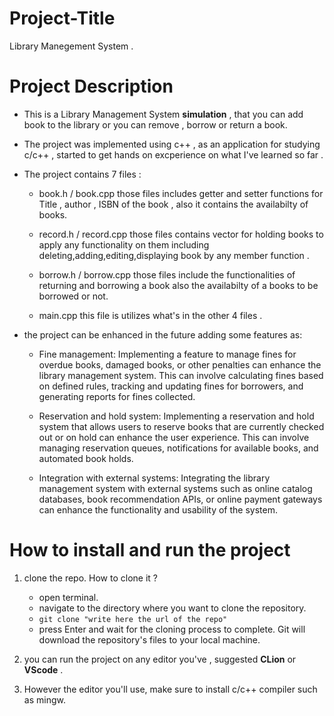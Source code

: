 # Project-Title 
Library Manegement System .

# Project Description 
- This is a Library Management System __simulation__ , that you can add book to the library 
or you can remove , borrow or return a book.

- The project was implemented using c++ , as an application for studying c/c++ , started to get
hands on excperience on what I've learned so far .

- The project contains 7 files :
  - book.h / book.cpp those files includes getter and setter functions for Title , author , ISBN of the book , also it contains the availabilty of books.
  
  - record.h / record.cpp those files contains vector for holding books to apply any functionality on them including deleting,adding,editing,displaying book by any member function .
  
  - borrow.h / borrow.cpp those files include the functionalities of returning and borrowing a book also the availabilty of a books to be borrowed or not.
  
  - main.cpp this file is utilizes what's in the other 4 files .

- the project can be enhanced in the future adding some features as:
  - Fine management: Implementing a feature to manage fines for overdue books, damaged books, or other penalties can enhance the library management system. This can involve calculating fines based on defined rules, tracking and updating fines for borrowers, and generating reports for fines collected.
  
  - Reservation and hold system: Implementing a reservation and hold system that allows users to reserve books that are currently checked out or on hold can enhance the user experience. This can involve managing reservation queues, notifications for available books, and automated book holds.
  
  - Integration with external systems: Integrating the library management system with external systems such as online catalog databases, book recommendation APIs, or online payment gateways can enhance the functionality and usability of the system.
  
# How to install and run the project 
1. clone the repo. How to clone it ?
    - open terminal.
    - navigate to the directory where you want to clone the repository. 
    - `git clone "write here the url of the repo"`
    - press Enter and wait for the cloning process to complete. Git will download the repository's files to your local machine.
    
2. you can run the project on any editor you've , suggested __CLion__ or __VScode__ .

3. However the editor you'll use, make sure to install c/c++ compiler such as mingw.
  
